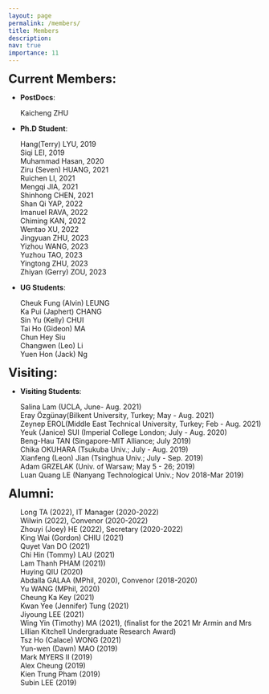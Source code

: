 ```yaml
---
layout: page
permalink: /members/
title: Members
description:   
nav: true
importance: 11
---
```




<div>
<span style="font-size: 24px; font-weight: bold;">Current Members:</span>
        <ul>
            <li><b>PostDocs</b>:  
                <p>Kaicheng ZHU
                </p>
            </li>
            <li><b>Ph.D Student</b>: 
                <p>Hang(Terry) LYU, 2019
                <br>Siqi LEI, 2019
                <br>Muhammad Hasan, 2020
                <br>Ziru (Seven) HUANG, 2021
                <br>Ruichen LI, 2021
                <br>Mengqi JIA, 2021
                <br>Shinhong CHEN, 2021
                <br>Shan Qi YAP, 2022
                <br>Imanuel RAVA, 2022
                <br>Chiming KAN, 2022
                <br>Wentao XU, 2022
                <br>Jingyuan ZHU, 2023
                <br>Yizhou WANG, 2023
                <br>Yuzhou TAO, 2023
                <br>Yingtong ZHU, 2023
                <br>Zhiyan (Gerry) ZOU, 2023
                </p>
            </li>
            <li><b>UG Students</b>: 
                <p>Cheuk Fung (Alvin) LEUNG
                <br>Ka Pui (Japhert) CHANG
                <br>Sin Yu (Kelly) CHUI 
                <br>Tai Ho (Gideon) MA
                <br>Chun Hey Siu
                <br>Changwen (Leo) Li
                <br>Yuen Hon (Jack) Ng
                </p>
            </li>
        </ul>

<span style="font-size: 24px; font-weight: bold;">Visiting:</span>
        <ul>
            <li><b>Visiting Students</b>: 
                <p>Salina Lam (UCLA, June- Aug. 2021)
                <br>Eray Özgünay(Bilkent University, Turkey; May - Aug. 2021)
                <br>Zeynep EROL(Middle East Technical University, Turkey; Feb - Aug. 2021) 
                <br>Yeuk (Janice) SUI (Imperial College London; July - Aug. 2020)
                <br>Beng-Hau TAN (Singapore-MIT Alliance; July 2019)
                <br>Chika OKUHARA (Tsukuba Univ.; July - Aug. 2019)
                <br>Xianfeng (Leon) Jian  (Tsinghua Univ.; July - Sep. 2019)
                <br>Adam GRZELAK (Univ. of Warsaw; May 5 - 26; 2019)
                <br>Luan Quang LE (Nanyang Technological Univ.;  Nov 2018-Mar 2019)
                </p>
            </li>
        </ul>

<span style="font-size: 24px; font-weight: bold;">Alumni:</span>
<ul>
            <p>Long TA (2022), IT Manager (2020-2022)
            <br>Wilwin (2022), Convenor (2020-2022)
            <br>Zhouyi (Joey) HE (2022), Secretary (2020-2022)
            <br>King Wai (Gordon) CHIU (2021)
            <br>Quyet Van DO (2021)
            <br>Chi Hin (Tommy) LAU (2021)
            <br>Lam Thanh PHAM (2021))
            <br>Huying QIU (2020)
            <br>Abdalla GALAA (MPhil, 2020), Convenor (2018-2020)
            <br>Yu WANG (MPhil, 2020)
            <br>Cheung Ka Key (2021)
            <br>Kwan Yee (Jennifer) Tung (2021)
            <br>Jiyoung LEE (2021)
            <br>Wing Yin (Timothy) MA (2021), (finalist for the 2021 Mr Armin and Mrs Lillian Kitchell Undergraduate Research Award)
            <br>Tsz Ho (Calace) WONG (2021)
            <br>Yun-wen (Dawn) MAO (2019)
            <br>Mark MYERS II (2019)
            <br>Alex Cheung (2019)
            <br>Kien Trung Pham (2019)
            <br>Subin LEE (2019)
            </p>
        </ul>
</div>
<div>

<!-- <h2>Sponsors</h2>
We are grateful for the generous research award and gift supports from the following sponsors:<p>
  <img style="height: 60px;" src="/assets/img/sponsor/nsf.jpeg">&nbsp;&nbsp;&nbsp;<img style="height: 60px;" src="/assets/img/sponsor/samsung.jpeg">&nbsp;&nbsp;&nbsp;<img style="height: 60px;" src="/assets/img/sponsor/cisco.jpeg">&nbsp;&nbsp;&nbsp;<img style="height: 60px;" src="/assets/img/sponsor/sony.jpeg">&nbsp;&nbsp;&nbsp;<img style="height: 40px;" src="/assets/img/sponsor/amazon.jpeg"></p>
</div> -->